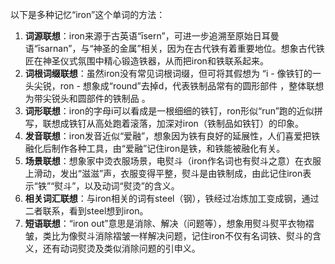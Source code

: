 以下是多种记忆“iron”这个单词的方法：
1. **词源联想**：iron来源于古英语“īsern”，可进一步追溯至原始日耳曼语“īsarnan”，与“神圣的金属”相关，因为在古代铁有着重要地位。想象古代铁匠在神圣仪式氛围中精心锻造铁器，从而把iron和铁联系起来。
2. **词根词缀联想**：虽然iron没有常见词根词缀，但可将其假想为 “i - 像铁钉的一头尖锐，ron - 想象成“round”去掉d，代表铁制品常有的圆形部件 ，整体联想为带尖锐头和圆部件的铁制品 。
3. **词形联想**：iron的字母i可以看成是一根细细的铁钉，ron形似“run”跑的近似拼写，联想成铁钉从高处跑着滚落，加深对iron（铁制品如铁钉）的印象。
4. **发音联想**：iron发音近似“爱融”，想象因为铁有良好的延展性，人们喜爱把铁融化后制作各种工具，由“爱融”记住iron是铁，和铁能被融化有关。
5. **场景联想**：想象家中烫衣服场景，电熨斗（iron作名词也有熨斗之意）在衣服上滑动，发出“滋滋”声，衣服变得平整，熨斗是由铁制成，由此记住iron表示“铁”“熨斗”，以及动词“熨烫”的含义。
6. **相关词汇联想**：与iron相关的词有steel（钢），铁经过冶炼加工变成钢，通过二者联系，看到steel想到iron。
7. **短语联想**：“iron out”意思是消除、解决（问题等），想象用熨斗熨平衣物褶皱，类比为像熨斗消除褶皱一样解决问题，记住iron不仅有名词铁、熨斗的含义，还有动词熨烫及类似消除问题的引申义。 